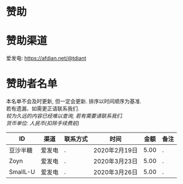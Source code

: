 # 赞助

# 赞助渠道

爱发电: https://afdian.net/@tdiant

# 赞助者名单

本名单不会及时更新, 但一定会更新. 排序以时间顺序为基准.  
若有遗漏、如需更正请联系我们.  
*较为久远的内容已经难以查询, 若有需要请联系我们.*  
*货币单位: 人民币(扣除手续费前)*

ID|渠道|联系方式|时间|金额|备注
-|-|-|-|-|-
豆沙半糖|爱发电|.|2020年2月19日|5.00|.  
Zoyn|爱发电|.|2020年3月23日|5.00|.  
SmallL-U|爱发电|.|2020年3月26日|5.00|.  





